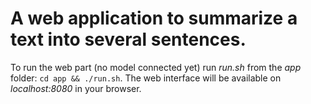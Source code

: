 # A web application to summarize a text into several sentences. 


To run the web part (no model connected yet) run *run.sh* from the *app* folder: `cd app && ./run.sh`. 
The web interface will be available on *localhost:8080* in your browser.
